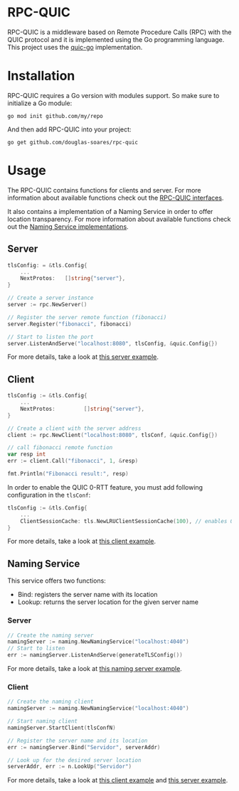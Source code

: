 # RPC-QUIC

RPC-QUIC is a middleware based on Remote Procedure Calls (RPC) with the QUIC protocol and it is implemented using the Go programming language.
This project uses the [quic-go](https://github.com/lucas-clemente/quic-go) implementation.

# Installation

RPC-QUIC requires a Go version with modules support. So make sure to initialize a Go module:

```ssh
go mod init github.com/my/repo
```

And then add RPC-QUIC into your project:

```ssh
go get github.com/douglas-soares/rpc-quic
```

# Usage

The RPC-QUIC contains functions for clients and server.
For more information about available functions check out the [RPC-QUIC interfaces](src/rpc.go).

It also contains a implementation of a Naming Service in order to offer location transparency.
For more information about available functions check out the [Naming Service implementations](src/naming_service/naming.go).

## Server

```Go
tlsConfig: = &tls.Config{
	...
	NextProtos:   []string{"server"},
}

// Create a server instance
server := rpc.NewServer()

// Register the server remote function (fibonacci)
server.Register("fibonacci", fibonacci)

// Start to listen the port
server.ListenAndServe("localhost:8080", tlsConfig, &quic.Config{})
```

For more details, take a look at [this server example](example/server/server.go).

## Client

```Go
tlsConfig := &tls.Config{
	...
	NextProtos:         []string{"server"},
}

// Create a client with the server address
client := rpc.NewClient("localhost:8080", tlsConf, &quic.Config{})

// call fibonacci remote function
var resp int
err := client.Call("fibonacci", 1, &resp)

fmt.Println("Fibonacci result:", resp)
```

In order to enable the QUIC 0-RTT feature, you must add following configuration in the `tlsConf`:

```Go
tlsConfig := &tls.Config{
	...
	ClientSessionCache: tls.NewLRUClientSessionCache(100), // enables 0-RTT
}
```

For more details, take a look at [this client example](example/client/client.go).

## Naming Service

This service offers two functions:
- Bind: registers the server name with its location
- Lookup: returns the server location for the given server name

### Server

```Go
// Create the naming server
namingServer := naming.NewNamingService("localhost:4040")
// Start to listen
err := namingServer.ListenAndServe(generateTLSConfig())
```

For more details, take a look at [this naming server example](example/naming/naming.go).

### Client

```Go
// Create the naming client
namingServer := naming.NewNamingService("localhost:4040")

// Start naming client
namingServer.StartClient(tlsConfN)

// Register the server name and its location
err := namingServer.Bind("Servidor", serverAddr)

// Look up for the desired server location
serverAddr, err := n.LookUp("Servidor")
```

For more details, take a look at [this client example](example/client/client.go) and [this server example](example/server/server.go).
